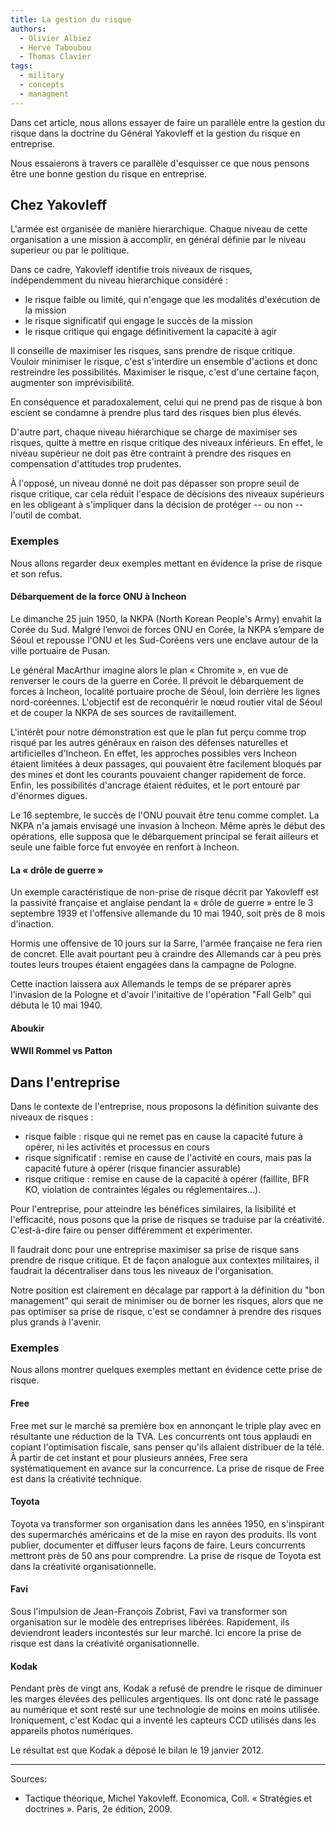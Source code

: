 ```yaml
---
title: La gestion du risque
authors:
  - Olivier Albiez
  - Hervé Taboubou
  - Thomas Clavier
tags:
  - military
  - concepts
  - managment
---
```


Dans cet article, nous allons essayer de faire un parallèle entre la gestion du risque dans la doctrine du Général Yakovleff et la gestion du risque en entreprise.

Nous essaierons à travers ce parallèle d'esquisser ce que nous pensons être une bonne gestion du risque en entreprise.


## Chez Yakovleff

L'armée est organisée de manière hierarchique. Chaque niveau de cette organisation a une mission à accomplir, en général définie par le niveau superieur ou par le politique.

Dans ce cadre, Yakovleff identifie trois niveaux de risques, indépendemment du niveau hierarchique considéré :

- le risque faible ou limité, qui n'engage que les modalités d'exécution de la mission
- le risque significatif qui engage le succès de la mission
- le risque critique qui engage définitivement la capacité à agir

Il conseille de maximiser les risques, sans prendre de risque critique. Vouloir minimiser le risque, c'est s'interdire un ensemble d'actions et donc restreindre les possibilités. Maximiser le risque, c'est d'une certaine façon, augmenter son imprévisibilité.

En conséquence et paradoxalement, celui qui ne prend pas de risque à bon escient se condamne à prendre plus tard des risques bien plus élevés.

D'autre part, chaque niveau hiérarchique se charge de maximiser ses risques, quitte à mettre en risque critique des niveaux inférieurs. En effet, le niveau supérieur ne doit pas être contraint à prendre des risques en compensation d'attitudes trop prudentes.

À l'opposé, un niveau donné ne doit pas dépasser son propre seuil de risque critique, car cela réduit l'espace de décisions des niveaux supérieurs en les obligeant à s'impliquer dans la décision de protéger -- ou non -- l'outil de combat.


### Exemples

Nous allons regarder deux exemples mettant en évidence la prise de risque et son refus.


#### Débarquement de la force ONU à Incheon

Le dimanche 25 juin 1950, la NKPA (North Korean People's Army) envahit la Corée du Sud. Malgré l’envoi de forces ONU en Corée, la NKPA s’empare de Séoul et repousse l'ONU et les Sud-Coréens vers une enclave autour de la ville portuaire de Pusan.

Le général MacArthur imagine alors le plan « Chromite », en vue de renverser le cours de la guerre en Corée. Il prévoit le débarquement de forces à Incheon, localité portuaire proche de Séoul, loin derrière les lignes nord-coréennes. L'objectif est de reconquérir le nœud routier vital de Séoul et de couper la NKPA de ses sources de ravitaillement.

L'intérêt pour notre démonstration est que le plan fut perçu comme trop risqué par les autres généraux en raison des défenses naturelles et artificielles d'Incheon. En effet, les approches possibles vers Incheon étaient limitées à deux passages, qui pouvaient être facilement bloqués par des mines et dont les courants pouvaient changer rapidement de force. Enfin, les possibilités d'ancrage étaient réduites, et le port entouré par d'énormes digues.

Le 16 septembre, le succès de l'ONU pouvait être tenu comme complet. La NKPA n'a jamais envisagé une invasion à Incheon. Même après le début des opérations, elle supposa que le débarquement principal se ferait ailleurs et seule une faible force fut envoyée en renfort à Incheon.


#### La « drôle de guerre »

Un exemple caractéristique de non-prise de risque décrit par Yakovleff est la passivité française et anglaise pendant la « drôle de guerre » entre le 3 septembre 1939 et l'offensive allemande du 10 mai 1940, soit près de 8 mois d'inaction.

Hormis une offensive de 10 jours sur la Sarre, l'armée française ne fera rien de concret. Elle avait pourtant peu à craindre des Allemands car à peu près toutes leurs troupes étaient engagées dans la campagne de Pologne.

Cette inaction laissera aux Allemands le temps de se préparer après l'invasion de la Pologne et d'avoir l'initaitive de l'opération "Fall Gelb" qui débuta le 10 mai 1940.


#### Aboukir


#### WWII Rommel vs Patton


## Dans l'entreprise

Dans le contexte de l'entreprise, nous proposons la définition suivante des niveaux de risques :

- risque faible : risque qui ne remet pas en cause la capacité future à opérer, ni les activités et processus en cours
- risque significatif : remise en cause de l'activité en cours, mais pas la capacité future à opérer (risque financier assurable)
- risque critique : remise en cause de la capacité à opérer (faillite, BFR KO, violation de contraintes légales ou réglementaires...).

Pour l'entreprise, pour atteindre les bénéfices similaires, la lisibilité et l'efficacité, nous posons que la prise de risques se traduise par la créativité. C'est-à-dire faire ou penser différemment et expérimenter.

Il faudrait donc pour une entreprise maximiser sa prise de risque sans prendre de risque critique. Et de façon analogue aux contextes militaires, il faudrait la décentraliser dans tous les niveaux de l'organisation.

Notre position est clairement en décalage par rapport à la définition du "bon management" qui serait de minimiser ou de borner les risques, alors que ne pas optimiser sa prise de risque, c'est se condamner à prendre des risques plus grands à l'avenir.


### Exemples

Nous allons montrer quelques exemples mettant en évidence cette prise de risque.


#### Free

Free met sur le marché sa première box en annonçant le triple play avec en résultante une réduction de la TVA. Les concurrents ont tous applaudi en copiant l'optimisation fiscale, sans penser qu'ils allaient distribuer de la télé. À partir de cet instant et pour plusieurs années, Free sera systématiquement en avance sur la concurrence. La prise de risque de Free est dans la créativité technique.


#### Toyota

Toyota va transformer son organisation dans les années 1950, en s'inspirant des supermarchés américains et de la mise en rayon des produits. Ils vont publier, documenter et diffuser leurs façons de faire. Leurs concurrents mettront près de 50 ans pour comprendre. La prise de risque de Toyota est dans la créativité organisationnelle.


#### Favi

Sous l'impulsion de Jean-François Zobrist, Favi va transformer son organisation sur le modèle des entreprises libérées. Rapidement, ils deviendront leaders incontestés sur leur marché. Ici encore la prise de risque est dans la créativité organisationnelle.


#### Kodak

Pendant près de vingt ans, Kodak a refusé de prendre le risque de diminuer les marges élevées des pellicules argentiques. Ils ont donc raté le passage au numérique et sont resté sur une technologie de moins en moins utilisée. Ironiquement, c'est Kodac qui a inventé les capteurs CCD utilisés dans les appareils photos numériques.

Le résultat est que Kodak a déposé le bilan le 19 janvier 2012.


---
Sources:

- Tactique théorique, Michel Yakovleff. Economica, Coll. « Stratégies et doctrines ». Paris, 2e édition, 2009.
